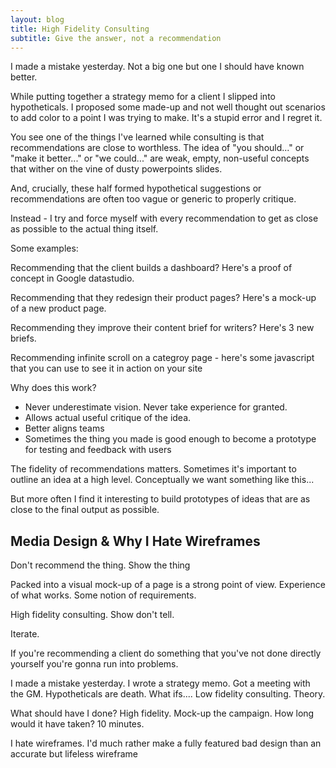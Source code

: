 ```yaml
---
layout: blog
title: High Fidelity Consulting
subtitle: Give the answer, not a recommendation
---
```


I made a mistake yesterday. Not a big one but one I should have known better.

While putting together a strategy memo for a client I slipped into hypotheticals. I proposed some made-up and not well thought out scenarios to add color to a point I was trying to make. It's a stupid error and I regret it.

You see one of the things I've learned while consulting is that recommendations are close to worthless. The idea of "you should..." or "make it better..." or "we could..." are weak, empty, non-useful concepts that wither on the vine of dusty powerpoints slides.

And, crucially, these half formed hypothetical suggestions or recommendations are often too vague or generic to properly critique.

Instead - I try and force myself with every recommendation to get as close as possible to the actual thing itself. 

Some examples:

Recommending that the client builds a dashboard? Here's a proof of concept in Google datastudio.

Recommending that they redesign their product pages? Here's a mock-up of a new product page.

Recommending they improve their content brief for writers? Here's 3 new briefs.

Recommending infinite scroll on a categroy page - here's some javascript that you can use to see it in action on your site



Why does this work?

- Never underestimate vision. Never take experience for granted.
- Allows actual useful critique of the idea.
- Better aligns teams 
- Sometimes the thing you made is good enough to become a prototype for testing and feedback with users










The fidelity of recommendations matters. Sometimes it's important to outline an idea at a high level. Conceptually we want something like this...

But more often I find it interesting to build prototypes of ideas that are as close to the final output as possible.






## Media Design & Why I Hate Wireframes



Don't recommend the thing. Show the thing

Packed into a visual mock-up of a page is a strong point of view. Experience of what works. Some notion of requirements.

High fidelity consulting. Show don't tell.



Iterate.


If you're recommending a client do something that you've not done directly yourself you're gonna run into problems.

I made a mistake yesterday. I wrote a strategy memo. Got a meeting with the GM. Hypotheticals are death. What ifs.... Low fidelity consulting. Theory.

What should have I done? High fidelity. Mock-up the campaign. How long would it have taken? 10 minutes.

I hate wireframes. I'd much rather make a fully featured bad design than an accurate but lifeless wireframe

